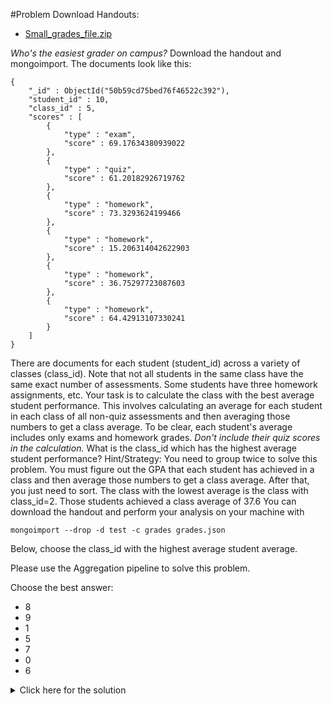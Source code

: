 #Problem
Download Handouts:
 - <a href="https://university.mongodb.com/static/MongoDB_2017_M101J_January/handouts/Small_grades_file.7f7abaf53b89.zip">Small_grades_file.zip</a>

*Who's the easiest grader on campus?*
Download the handout and mongoimport.
The documents look like this:

    {
        "_id" : ObjectId("50b59cd75bed76f46522c392"),
        "student_id" : 10,
        "class_id" : 5,
        "scores" : [
            {
                "type" : "exam",
                "score" : 69.17634380939022
            },
            {
                "type" : "quiz",
                "score" : 61.20182926719762
            },
            {
                "type" : "homework",
                "score" : 73.3293624199466
            },
            {
                "type" : "homework",
                "score" : 15.206314042622903
            },
            {
                "type" : "homework",
                "score" : 36.75297723087603
            },
            {
                "type" : "homework",
                "score" : 64.42913107330241
            }
        ]
    }
	
There are documents for each student (student_id) across a variety of classes (class_id). Note that not all students in the same class have the same exact number of assessments. Some students have three homework assignments, etc.
Your task is to calculate the class with the best average student performance. This involves calculating an average for each student in each class of all non-quiz assessments and then averaging those numbers to get a class average. To be clear, each student's average includes only exams and homework grades. *Don't include their quiz scores in the calculation.*
What is the class_id which has the highest average student performance?
Hint/Strategy: You need to group twice to solve this problem. You must figure out the GPA that each student has achieved in a class and then average those numbers to get a class average. After that, you just need to sort. The class with the lowest average is the class with class_id=2. Those students achieved a class average of 37.6
You can download the handout and perform your analysis on your machine with

    mongoimport --drop -d test -c grades grades.json

Below, choose the class_id with the highest average student average.

Please use the Aggregation pipeline to solve this problem.

Choose the best answer:
 - 8
 - 9
 - 1
 - 5
 - 7
 - 0
 - 6

<details>
  <summary>Click here for the solution</summary>
  - 1
</details>